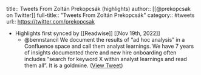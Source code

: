 title:: Tweets From Zoltán Prekopcsák (highlights)
author:: [[@prekopcsak on Twitter]]
full-title:: "Tweets From Zoltán Prekopcsák"
category:: #tweets
url:: https://twitter.com/prekopcsak

- Highlights first synced by [[Readwise]] [[Nov 19th, 2022]]
	- @bennstancil We document the results of “ad hoc analysis” in a Confluence space and call them analyst learnings. We have 7 years of insights documented there and new hire onboarding often includes “search for keyword X within analyst learnings and read them all”. It is a goldmine. ([View Tweet](https://twitter.com/prekopcsak/status/1408518259192827905))